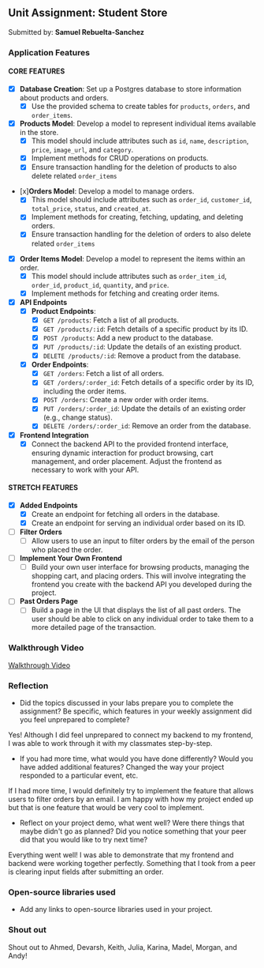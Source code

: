 ## Unit Assignment: Student Store

Submitted by: **Samuel Rebuelta-Sanchez**

### Application Features

#### CORE FEATURES

- [x] **Database Creation**: Set up a Postgres database to store information about products and orders.
  - [x] Use the provided schema to create tables for `products`, `orders`, and `order_items`.
- [x] **Products Model**: Develop a model to represent individual items available in the store.
  - [x] This model should include attributes such as `id`, `name`, `description`, `price`, `image_url`, and `category`.
  - [x] Implement methods for CRUD operations on products.
  - [x] Ensure transaction handling for the deletion of products to also delete related `order_items`
- [x]**Orders Model**: Develop a model to manage orders.
  - [x] This model should include attributes such as `order_id`, `customer_id`, `total_price`, `status`, and `created_at`.
  - [x] Implement methods for creating, fetching, updating, and deleting orders.
  - [x] Ensure transaction handling for the deletion of orders to also delete related `order_items`
- [x] **Order Items Model**: Develop a model to represent the items within an order.
  - [x] This model should include attributes such as `order_item_id`, `order_id`, `product_id`, `quantity`, and `price`.
  - [x] Implement methods for fetching and creating order items.
- [x] **API Endpoints**
  - [x] **Product Endpoints**:
    - [x] `GET /products`: Fetch a list of all products.
    - [x] `GET /products/:id`: Fetch details of a specific product by its ID.
    - [x] `POST /products`: Add a new product to the database.
    - [x] `PUT /products/:id`: Update the details of an existing product.
    - [x] `DELETE /products/:id`: Remove a product from the database.
  - [x] **Order Endpoints**:
    - [x] `GET /orders`: Fetch a list of all orders.
    - [x] `GET /orders/:order_id`: Fetch details of a specific order by its ID, including the order items.
    - [x] `POST /orders`: Create a new order with order items.
    - [x] `PUT /orders/:order_id`: Update the details of an existing order (e.g., change status).
    - [x] `DELETE /orders/:order_id`: Remove an order from the database.
- [x] **Frontend Integration**
  - [x] Connect the backend API to the provided frontend interface, ensuring dynamic interaction for product browsing, cart management, and order placement. Adjust the frontend as necessary to work with your API.

#### STRETCH FEATURES

- [x] **Added Endpoints**
  - [x] Create an endpoint for fetching all orders in the database.
  - [x] Create an endpoint for serving an individual order based on its ID.
- [ ] **Filter Orders**
  - [ ] Allow users to use an input to filter orders by the email of the person who placed the order.
- [ ] **Implement Your Own Frontend**
  - [ ] Build your own user interface for browsing products, managing the shopping cart, and placing orders. This will involve integrating the frontend you create with the backend API you developed during the project.
- [ ] **Past Orders Page**
  - [ ] Build a page in the UI that displays the list of all past orders. The user should be able to click on any individual order to take them to a more detailed page of the transaction.

### Walkthrough Video

[Walkthrough Video](https://www.loom.com/share/4da04f11efd94a92a35730e8d6de259f?sid=e3554323-0b72-4293-ae3e-49e77a9a6af7)

### Reflection

- Did the topics discussed in your labs prepare you to complete the assignment? Be specific, which features in your weekly assignment did you feel unprepared to complete?

Yes! Although I did feel unprepared to connect my backend to my frontend, I was able to work through it with my classmates step-by-step.

- If you had more time, what would you have done differently? Would you have added additional features? Changed the way your project responded to a particular event, etc.

If I had more time, I would definitely try to implement the feature that allows users to filter orders by an email. I am happy with how my project ended up but that is one feature that would be very cool to implement.

- Reflect on your project demo, what went well? Were there things that maybe didn't go as planned? Did you notice something that your peer did that you would like to try next time?

Everything went well! I was able to demonstrate that my frontend and backend were working together perfectly. Something that I took from a peer is clearing input fields after submitting an order.

### Open-source libraries used

- Add any links to open-source libraries used in your project.

### Shout out

Shout out to Ahmed, Devarsh, Keith, Julia, Karina, Madel, Morgan, and Andy!
